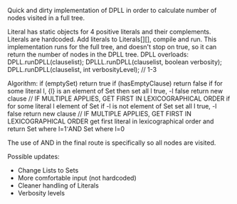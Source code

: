 Quick and dirty implementation of DPLL in order to calculate number of nodes visited in a full tree.

Literal has static objects for 4 positive literals and their complements.
Literals are hardcoded.
Add literals to Literals[][], compile and run.
This implementation runs for the full tree, and doesn't stop on true, so it can return the number of nodes in the DPLL tree.
DPLL overloads:
DPLL.runDPLL(clauselist);
DPLLL.runDPLL(clauselist, boolean verbosity);
DPLL.runDPLL(clauselist, int verbosityLevel);   // 1-3

Algorithm:
if (emptySet) return true
if (hasEmptyClause)  return false
if for some literal l, {l} is an element of Set then
    set all l true, -l false
    return new clause
    // IF MULTIPLE APPLIES, GET FIRST IN LEXICOGRAPHICAL ORDER
if for some literal l element of Set
    if -l is not element of Set
        set all l true, -l false
        return new clause
    // IF MULTIPLE APPLIES, GET FIRST IN LEXICOGRAPHICAL ORDER
get first literal in lexicographical order and return
    Set where l=1 ̛AND Set where l=0

The use of AND in the final route is specifically so all nodes are visited.


Possible updates:
- Change Lists to Sets
- More comfortable input (not hardcoded)
- Cleaner handling of Literals
- Verbosity levels
